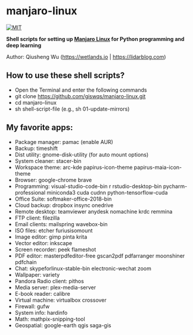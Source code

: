 # manjaro-linux
[![MIT](https://img.shields.io/badge/License-MIT-yellow.svg)](https://opensource.org/licenses/MIT)

**Shell scripts for setting up [Manjaro Linux](https://manjaro.org/get-manjaro/) for Python programming and deep learning**

Author: Qiusheng Wu (https://wetlands.io | https://lidarblog.com)

## How to use these shell scripts?

* Open the Terminal and enter the following commands
* git clone https://github.com/giswqs/manjaro-linux.git
* cd manjaro-linux
* sh shell-script-file (e.g., sh 01-update-mirrors)

## My favorite apps:

- Package manager: pamac (enable AUR)
- Backup: timeshift
- Dist utility: gnome-disk-utility (for auto mount options)
- System cleaner:  stacer-bin 
- Workspace theme: arc-kde papirus-icon-theme papirus-maia-icon-theme
- Browser: google-chrome brave
- Programming: visual-studio-code-bin r rstudio-desktop-bin pycharm-professional miniconda3 cuda cudnn python-tensorflow-cuda
- Office Suite: softmaker-office-2018-bin 
- Cloud backup: dropbox insync onedrive
- Remote desktop: teamviewer anydesk nomachine krdc remmina
- FTP client: filezilla
- Email clients: mailspring wavebox-bin
- ISO files: etcher furiusisomount
- Image editor: gimp pinta krita
- Vector editor: inkscape
- Screen recorder: peek flameshot
- PDF editor: masterpdfeditor-free gscan2pdf pdfarranger moonshiner pdfchain
- Chat: skypeforlinux-stable-bin electronic-wechat zoom
- Wallpaper: variety
- Pandora Radio client: pithos
- Media server: plex-media-server
- E-book reader: calibre
- Virtual machine: virtualbox crossover
- Firewall: gufw
- System info: hardinfo
- Math: mathpix-snipping-tool
- Geospatial: google-earth qgis saga-gis